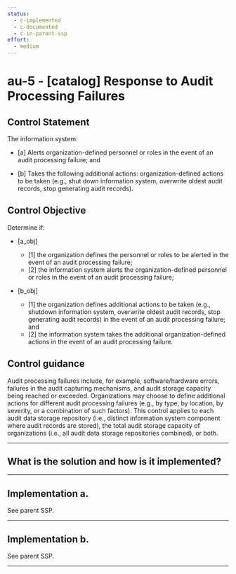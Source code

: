 ```yaml
---
status:
  - c-implemented
  - c-documented
  - c-in-parent-ssp
effort:
  - medium
---
```


# au-5 - \[catalog\] Response to Audit Processing Failures

## Control Statement

The information system:

- \[a\] Alerts organization-defined personnel or roles in the event of an audit processing failure; and

- \[b\] Takes the following additional actions: organization-defined actions to be taken (e.g., shut down information system, overwrite oldest audit records, stop generating audit records).

## Control Objective

Determine if:

- \[a_obj\]

  - \[1\] the organization defines the personnel or roles to be alerted in the event of an audit processing failure;
  - \[2\] the information system alerts the organization-defined personnel or roles in the event of an audit processing failure;

- \[b_obj\]

  - \[1\] the organization defines additional actions to be taken (e.g., shutdown information system, overwrite oldest audit records, stop generating audit records) in the event of an audit processing failure; and
  - \[2\] the information system takes the additional organization-defined actions in the event of an audit processing failure.

## Control guidance

Audit processing failures include, for example, software/hardware errors, failures in the audit capturing mechanisms, and audit storage capacity being reached or exceeded. Organizations may choose to define additional actions for different audit processing failures (e.g., by type, by location, by severity, or a combination of such factors). This control applies to each audit data storage repository (i.e., distinct information system component where audit records are stored), the total audit storage capacity of organizations (i.e., all audit data storage repositories combined), or both.

______________________________________________________________________

## What is the solution and how is it implemented?

<!-- Please leave this section blank and enter implementation details in the parts below. -->

______________________________________________________________________

## Implementation a.

See parent SSP.

______________________________________________________________________

## Implementation b.

See parent SSP.

______________________________________________________________________
